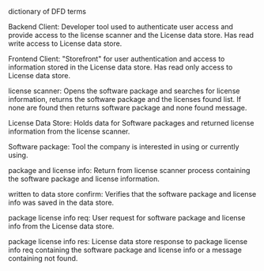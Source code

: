 dictionary of DFD terms

Backend Client: Developer tool used to authenticate user access and provide access to the license scanner and the License data store. Has                 read write access to License data store.

Frontend Client: "Storefront" for user authentication and access to information stored in the License data store. Has read only access to                   License data store.

license scanner: Opens the software package and searches for license information, returns the software package and the licenses found                     list. If none are found then returns software package and none found message.

License Data Store: Holds data for Software packages and returned license information from the license scanner.

Software package: Tool the company is interested in using or currently using.

package and license info: Return from license scanner process containing the software package and license information.

written to data store confirm: Verifies that the software package and license info was saved in the data store.

package license info req: User request for software package and license info from the License data store.

package license info res: License data store response to package license info req containing the software package and license info or a                            message containing not found.
